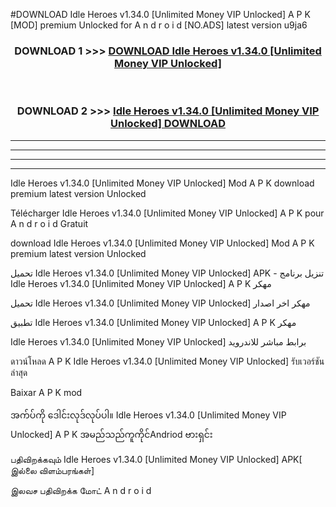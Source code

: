 #DOWNLOAD Idle Heroes  v1.34.0 [Unlimited Money VIP Unlocked] A P K [MOD] premium Unlocked for A n d r o i d [NO.ADS] latest version u9ja6



<div align="center">

<h3>DOWNLOAD 1 >>> <a href="https://teeasianyam.web.app?sq=Idle Heroes  v1.34.0 [Unlimited Money VIP Unlocked]">DOWNLOAD Idle Heroes  v1.34.0 [Unlimited Money VIP Unlocked] </a></h3><br>

<h3>DOWNLOAD 2 >>> <a href="https://teeasianyam.web.app?sq=Idle Heroes  v1.34.0 [Unlimited Money VIP Unlocked] ">Idle Heroes  v1.34.0 [Unlimited Money VIP Unlocked]  DOWNLOAD </a></h3>

</div>


----------------------------------------------------------

----------------------------------------------------------

----------------------------------------------------------

----------------------------------------------------------


Idle Heroes  v1.34.0 [Unlimited Money VIP Unlocked]  Mod A P K download premium latest version Unlocked

Télécharger Idle Heroes  v1.34.0 [Unlimited Money VIP Unlocked]  A P K pour A n d r o i d Gratuit

download Idle Heroes  v1.34.0 [Unlimited Money VIP Unlocked]  Mod A P K premium latest version Unlocked

تحميل Idle Heroes  v1.34.0 [Unlimited Money VIP Unlocked]  APK - تنزيل برنامج Idle Heroes  v1.34.0 [Unlimited Money VIP Unlocked]  A P K مهكر

تحميل Idle Heroes  v1.34.0 [Unlimited Money VIP Unlocked]  مهكر اخر اصدار

تطبيق Idle Heroes  v1.34.0 [Unlimited Money VIP Unlocked]  A P K مهكر

Idle Heroes  v1.34.0 [Unlimited Money VIP Unlocked]  برابط مباشر للاندرويد

ดาวน์โหลด A P K Idle Heroes  v1.34.0 [Unlimited Money VIP Unlocked]  รับเวอร์ชันล่าสุด

Baixar A P K mod

အက်ပ်ကို ဒေါင်းလုဒ်လုပ်ပါ။ Idle Heroes  v1.34.0 [Unlimited Money VIP Unlocked]  A P K အမည်သည်ကူကိုင်Andriod ဗားရှင်း

பதிவிறக்கவும் Idle Heroes  v1.34.0 [Unlimited Money VIP Unlocked]  APK[ இல்லை விளம்பரங்கள்] 
 
இலவச பதிவிறக்க மோட் A n d r o i d



